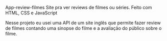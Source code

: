 App-review-filmes
Site pra ver reviews de filmes ou séries. Feito com HTML, CSS e JavaScript

Nesse projeto eu usei uma API de um site inglês que permite fazer review de filmes contando uma sinopse do filme e a avaliação do público sobre o filme.
